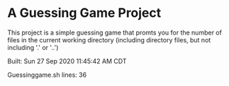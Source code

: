 # A Guessing Game Project

This project is a simple guessing game that promts you for the number
of files in the current working directory (including directory files,
but not including '.' or '..')

Built: Sun 27 Sep 2020 11:45:42 AM CDT

Guessinggame.sh lines: 36

